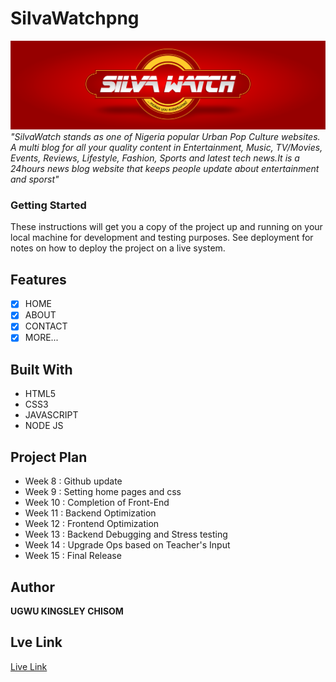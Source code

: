 # SilvaWatchpng
![](img/logo_light.png)
*"SilvaWatch stands as one of Nigeria popular Urban Pop Culture websites. A multi blog for all your quality content in Entertainment, Music, TV/Movies, Events, Reviews, Lifestyle, Fashion, Sports and latest tech news.It is a 24hours news blog website that keeps people update about entertainment and sporst"*

### Getting Started

These instructions will get you a copy of the project up and running on your local machine for development and testing purposes. See deployment for notes on how to deploy the project on a live system.

## Features

- [x] HOME
- [x] ABOUT
- [x] CONTACT
- [x] MORE...

## Built With

- HTML5
- CSS3
- JAVASCRIPT
- NODE JS

## Project Plan
- Week 8 : Github update
- Week 9 : Setting home pages and css
- Week 10 : Completion of Front-End
- Week 11 : Backend Optimization
- Week 12 : Frontend Optimization
- Week 13 : Backend Debugging and Stress testing
- Week 14 : Upgrade Ops based on Teacher's Input
- Week 15 : Final Release

## Author
**UGWU KINGSLEY CHISOM**

## Lve Link
<a href="https://kingsleychino.github.io/2017002113_silvawatch/">Live Link</a>
